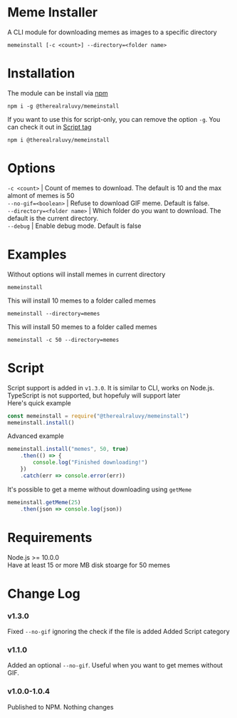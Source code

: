 # Meme Installer
A CLI module for downloading memes as images to a specific directory
```
memeinstall [-c <count>] --directory=<folder name>
```
# Installation
The module can be install via [npm](https://www.npmjs.com/package/@therealraluvy/memeinstall)
```
npm i -g @therealraluvy/memeinstall
```
If you want to use this for script-only, you can remove the option `-g`. You can check it out in [Script tag](#Script)
```
npm i @therealraluvy/memeinstall
```
# Options
`-c <count>` | Count of memes to download. The default is 10 and the max almont of memes is 50<br>
`--no-gif=<boolean>` | Refuse to download GIF meme. Default is false.<br>
`--directory=<folder name>` | Which folder do you want to download. The default is the current directory.<br>
`--debug` | Enable debug mode. Default is false
# Examples
Without options will install memes in current directory
```
memeinstall
```
This will install 10 memes to a folder called memes
```
memeinstall --directory=memes
```
This will install 50 memes to a folder called memes
```
memeinstall -c 50 --directory=memes
```
# Script
Script support is added in `v1.3.0`. It is similar to CLI, works on Node.js. TypeScript is not supported, but hopefuly will support later<br>
Here's quick example
```js
const memeinstall = require("@therealraluvy/memeinstall")
memeinstall.install()
```
Advanced example
```js
memeinstall.install("memes", 50, true)
    .then(() => {
        console.log("Finished downloading!")
    })
    .catch(err => console.error(err))
```
It's possible to get a meme without downloading using `getMeme`
```js
memeinstall.getMeme(25)
    .then(json => console.log(json))
```

# Requirements
Node.js >= 10.0.0<br>
Have at least 15 or more MB disk stoarge for 50 memes

# Change Log
### v1.3.0
Fixed `--no-gif` ignoring the check if the file is added
Added Script category

### v1.1.0
Added an optional `--no-gif`. Useful when you want to get memes without GIF.

### v1.0.0-1.0.4
Published to NPM. Nothing changes